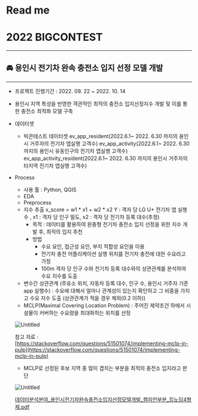 # Read me

# 2022 BIGCONTEST

---

## 🚘 용인시 전기차  완속 충전소 입지 선정 모델 개발

---

- 프로젝트 진행기간 : 2022. 09. 22 ~ 2022. 10. 14
- 용인시 지역 특성을 반영한 객관적인 최적의 충전소 입지선정지수 개발 및 이를 통한 충전소 최적화 모델 구축
- 데이터셋
    - 빅콘테스트 데이터셋 
     ev_app_resident(2022.6.1~ 2022. 6.30 까지의 용인시 거주자의 전기차 앱실행 고객수)
     ev_app_activity(2022.6.1~ 2022. 6.30 까지의 용인시 유동인구의 전기차 앱실행 고객수)
     ev_app_activity_resident(2022.6.1~ 2022. 6.30 까지의 용인시 거주자의 타지역 전기차 앱실행 고객수)
- Process
    - 사용 툴 : Python, QGIS
    - EDA
    - Preprocess
    - 지수 추출
    x_score = w1 * x1 + w2 * x2
    Y  : 격자 당 LG U+ 전기차 앱 실행 수 , x1 : 격자 당 인구 밀도, x2 : 격자 당 전기차 등록 대수(추정)
        - 목적 : 데이터를 활용하여 완충형 전기차 충전소 입지 선정을 위한 지수 개발 후, 최적의 입지 추천
        - 방법
            - 수요 요인, 접근성 요인, 부지 적합성 요인을 이용
            - 전기차 충전 어플리케이션 실행 위치를 전기차 충전에 대한 수요라고 가정
            - 100m 격자 당 인구 수와 전기차 등록 대수와의 상관관계를 분석하여 수요 지수를 도출
    - 변수간 상관관계 (주유소 위치, 자동차 등록 대수, 인구 수, 용인시 거주자 기준 app 실행수)
    : 수요에 대해서 얼마나 관계성이 있는지 확인하고 그 비중을 가지고 수요 지수 도출
     (상관관계가 적을 경우 제외(0.2 이하))
    - MCLP(Maximal Covering Location Problem)
    : 주어진 제약조건 하에서 시설물이 커버하는 수요량을 최대화하는 위치를 선정
    
    ![Untitled](Read%20me%20430988d059484a8d9fa7b25cb8e61f2d/Untitled.png)
    
    참고 자료 : [https://stackoverflow.com/questions/51501074/implementing-mclp-in-pulp](https://stackoverflow.com/questions/51501074/implementing-mclp-in-pulp)
    
    - MCLP로 선정된 후보 지역 중 많이 겹치는 부분을 최적의 충전소 입지라고 판단
    
    ![Untitled](Read%20me%20430988d059484a8d9fa7b25cb8e61f2d/Untitled%201.png)
    
    [데이터분석분야_용인시전기차완속충전소입지선정모델개발_챔피언부분_킹노답4형제.pdf](Read%20me%20430988d059484a8d9fa7b25cb8e61f2d/%25E1%2584%2583%25E1%2585%25A6%25E1%2584%258B%25E1%2585%25B5%25E1%2584%2590%25E1%2585%25A5%25E1%2584%2587%25E1%2585%25AE%25E1%2586%25AB%25E1%2584%2589%25E1%2585%25A5%25E1%2586%25A8%25E1%2584%2587%25E1%2585%25AE%25E1%2586%25AB%25E1%2584%258B%25E1%2585%25A3_%25E1%2584%258B%25E1%2585%25AD%25E1%2586%25BC%25E1%2584%258B%25E1%2585%25B5%25E1%2586%25AB%25E1%2584%2589%25E1%2585%25B5%25E1%2584%258C%25E1%2585%25A5%25E1%2586%25AB%25E1%2584%2580%25E1%2585%25B5%25E1%2584%258E%25E1%2585%25A1%25E1%2584%258B%25E1%2585%25AA%25E1%2586%25AB%25E1%2584%2589%25E1%2585%25A9%25E1%2586%25A8%25E1%2584%258E%25E1%2585%25AE%25E1%2586%25BC%25E1%2584%258C%25E1%2585%25A5%25E1%2586%25AB%25E1%2584%2589%25E1%2585%25A9%25E1%2584%258B%25E1%2585%25B5%25E1%2586%25B8%25E1%2584%258C%25E1%2585%25B5%25E1%2584%2589%25E1%2585%25A5%25E1%2586%25AB%25E1%2584%258C%25E1%2585%25A5%25E1%2586%25BC%25E1%2584%2586%25E1%2585%25A9%25E1%2584%2583%25E1%2585%25A6%25E1%2586%25AF%25E1%2584%2580%25E1%2585%25A2%25E1%2584%2587%25E1%2585%25A1%25E1%2586%25AF_%25E1%2584%258E%25E1%2585%25A2%25E1%2586%25B7%25E1%2584%2591%25E1%2585%25B5%25E1%2584%258B%25E1%2585%25A5%25E1%2586%25AB%25E1%2584%2587%25E1%2585%25AE%25E1%2584%2587%25E1%2585%25AE%25E1%2586%25AB_%25E1%2584%258F%25E1%2585%25B5%25E1%2586%25BC%25E1%2584%2582%25E1%2585%25A9%25E1%2584%2583%25E1%2585%25A1%25E1%2586%25B84%25E1%2584%2592%25E1%2585%25A7%25E1%2586%25BC%25E1%2584%258C%25E1%2585%25A6.pdf)